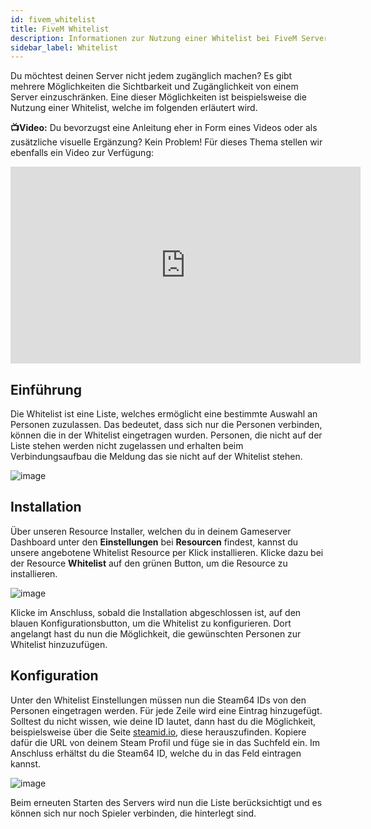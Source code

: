 ```yaml
---
id: fivem_whitelist
title: FiveM Whitelist
description: Informationen zur Nutzung einer Whitelist bei FiveM Server von ZAP-Hosting - ZAP-Hosting.com Dokumentation
sidebar_label: Whitelist
---
```


Du möchtest deinen Server nicht jedem zugänglich machen? Es gibt mehrere Möglichkeiten die Sichtbarkeit und Zugänglichkeit von einem Server einzuschränken. Eine dieser Möglichkeiten ist beispielsweise die Nutzung einer Whitelist, welche im folgenden erläutert wird.

**📺Video:** Du bevorzugst eine Anleitung eher in Form eines Videos oder als zusätzliche visuelle Ergänzung? Kein Problem! Für dieses Thema stellen wir ebenfalls ein Video zur Verfügung: 

<iframe width="560" height="315" src="https://www.youtube.com/embed/CrLK7o-rX2g" title="YouTube video player" frameborder="0" allow="accelerometer; autoplay; clipboard-write; encrypted-media; gyroscope; picture-in-picture" allowfullscreen></iframe>


## Einführung

Die Whitelist ist eine Liste, welches ermöglicht eine bestimmte Auswahl an Personen zuzulassen. Das bedeutet, dass sich nur die Personen verbinden, können die in der Whitelist eingetragen wurden. Personen, die nicht auf der Liste stehen werden nicht zugelassen und erhalten beim Verbindungsaufbau die Meldung das sie nicht auf der Whitelist stehen. 

![image](https://user-images.githubusercontent.com/26007280/219638519-631ff321-9e29-4c5d-b444-6bbb7fbf9bca.png)


## Installation

Über unseren Resource Installer, welchen du in deinem Gameserver Dashboard unter den **Einstellungen** bei **Resourcen** findest, kannst du unsere angebotene Whitelist Resource per Klick installieren. Klicke dazu bei der Resource **Whitelist** auf den grünen Button, um die Resource zu installieren. 

![image](https://user-images.githubusercontent.com/26007280/219638770-8caad3c9-a98e-4505-ada5-70bac7f1729b.png)

Klicke im Anschluss, sobald die Installation abgeschlossen ist, auf den blauen Konfigurationsbutton, um die Whitelist zu konfigurieren. Dort angelangt hast du nun die Möglichkeit, die gewünschten Personen zur Whitelist hinzuzufügen. 


## Konfiguration

Unter den Whitelist Einstellungen müssen nun die Steam64 IDs von den Personen eingetragen werden. Für jede Zeile wird eine Eintrag hinzugefügt. Solltest du nicht wissen, wie deine ID lautet, dann hast du die Möglichkeit, beispielsweise über die Seite [steamid.io](https://steamid.io/lookup), diese herauszufinden. Kopiere dafür die URL von deinem Steam Profil und füge sie in das Suchfeld ein. Im Anschluss erhältst du die Steam64 ID, welche du in das Feld eintragen kannst.

![image](https://user-images.githubusercontent.com/26007280/219638986-9138fc43-bf82-400b-8b19-665df7bc0270.png)

Beim erneuten Starten des Servers wird nun die Liste berücksichtigt und es können sich nur noch Spieler verbinden, die hinterlegt sind. 

